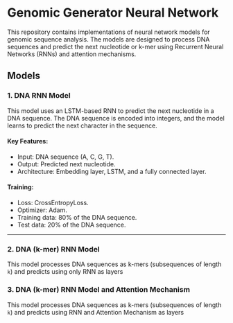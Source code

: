 # Genomic Generator Neural Network

This repository contains implementations of neural network models for genomic sequence analysis. The models are designed to process DNA sequences and predict the next nucleotide or k-mer using Recurrent Neural Networks (RNNs) and attention mechanisms.

## Models

### 1. DNA RNN Model
This model uses an LSTM-based RNN to predict the next nucleotide in a DNA sequence. The DNA sequence is encoded into integers, and the model learns to predict the next character in the sequence.

#### Key Features:
- Input: DNA sequence (A, C, G, T).
- Output: Predicted next nucleotide.
- Architecture: Embedding layer, LSTM, and a fully connected layer.

#### Training:
- Loss: CrossEntropyLoss.
- Optimizer: Adam.
- Training data: 80% of the DNA sequence.
- Test data: 20% of the DNA sequence.

---

### 2. DNA (k-mer) RNN Model
This model processes DNA sequences as k-mers (subsequences of length `k`) and predicts using only RNN as layers

### 3. DNA (k-mer) RNN Model and Attention Mechanism
This model processes DNA sequences as k-mers (subsequences of length `k`) and predicts using RNN and Attention Mechanism as layers